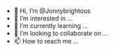 - 👋 Hi, I’m @Jonnybrightous
- 👀 I’m interested in ...
- 🌱 I’m currently learning ...
- 💞️ I’m looking to collaborate on ...
- 📫 How to reach me ...

<!---
Jonnybrightous/Jonnybrightous is a ✨ special ✨ repository because its `README.md` (this file) appears on your GitHub profile.
You can click the Preview link to take a look at your changes.
--->
